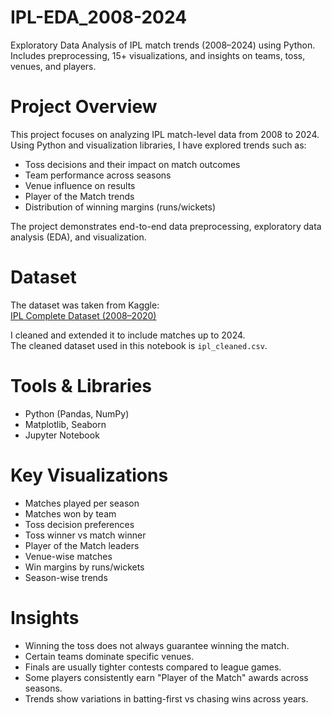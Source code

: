 # IPL-EDA_2008-2024
Exploratory Data Analysis of IPL match trends (2008–2024) using Python. Includes preprocessing, 15+ visualizations, and insights on teams, toss, venues, and players.

# Project Overview
This project focuses on analyzing IPL match-level data from 2008 to 2024.  
Using Python and visualization libraries, I have explored trends such as:
- Toss decisions and their impact on match outcomes
- Team performance across seasons
- Venue influence on results
- Player of the Match trends
- Distribution of winning margins (runs/wickets)

The project demonstrates end-to-end data preprocessing, exploratory data analysis (EDA), and visualization.

# Dataset
The dataset was taken from Kaggle:  
[IPL Complete Dataset (2008–2020)](https://www.kaggle.com/datasets/patrickb1912/ipl-complete-dataset-20082020)

I cleaned and extended it to include matches up to 2024.  
The cleaned dataset used in this notebook is `ipl_cleaned.csv`.

# Tools & Libraries
- Python (Pandas, NumPy)
- Matplotlib, Seaborn
- Jupyter Notebook

# Key Visualizations
- Matches played per season
- Matches won by team
- Toss decision preferences
- Toss winner vs match winner
- Player of the Match leaders
- Venue-wise matches
- Win margins by runs/wickets
- Season-wise trends

# Insights
- Winning the toss does not always guarantee winning the match.
- Certain teams dominate specific venues.
- Finals are usually tighter contests compared to league games.
- Some players consistently earn "Player of the Match" awards across seasons.
- Trends show variations in batting-first vs chasing wins across years.
